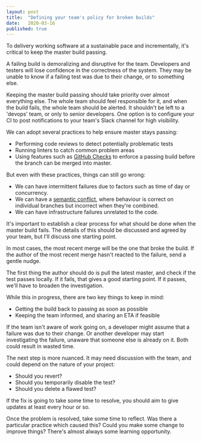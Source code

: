 ```yaml
---
layout: post
title:  "Defining your team's policy for broken builds"
date:   2020-03-16
published: true
---
```

To delivery working software at a sustainable pace and incrementally, it's critical to keep the master build passing.

A failing build is demoralizing and disruptive for the team.
Developers and testers will lose confidence in the correctness of the system.
They may be unable to know if a failing test was due to their change, or to something else.

Keeping the master build passing should take priority over almost everything else.
The whole team should feel responsible for it, and when the build fails, the whole team should be alerted.
It shouldn't be left to a 'devops' team, or only to senior developers.
One option is to configure your CI to post notifications to your team's Slack channel for high visibility.

We can adopt several practices to help ensure master stays passing:

- Performing code reviews to detect potentially problematic tests
- Running linters to catch common problem areas
- Using features such as [GitHub Checks] to enforce a passing build before the branch can be merged into master.

[GitHub Checks]: https://developer.github.com/v3/checks/

But even with these practices, things can still go wrong:

- We can have intermittent failures due to factors such as time of day or concurrency.
- We can have a [semantic conflict], where behaviour is correct on individual branches but incorrect when they're combined.
- We can have infrastructure failures unrelated to the code.

[semantic conflict]: https://www.martinfowler.com/bliki/SemanticConflict.html

It's important to establish a clear process for what should be done when the master build fails.
The details of this should be discussed and agreed by your team, but I'll discuss one starting point.

In most cases, the most recent merge will be the one that broke the build.
If the author of the most recent merge hasn't reacted to the failure, send a gentle nudge.

The first thing the author should do is pull the latest master, and check if the test passes locally.
If it fails, that gives a good starting point. If it passes, we'll have to broaden the investigation.

While this in progress, there are two key things to keep in mind:

- Getting the build back to passing as soon as possible
- Keeping the team informed, and sharing an ETA if feasible

If the team isn't aware of work going on, a developer might assume that a failure was due to their change.
Or another developer may start investigating the failure, unaware that someone else is already on it.
Both could result in wasted time.

The next step is more nuanced. It may need discussion with the team, and could depend on the nature of your project:

- Should you revert?
- Should you temporarily disable the test?
- Should you delete a flawed test?

If the fix is going to take some time to resolve, you should aim to give updates at least every hour or so.

Once the problem is resolved, take some time to reflect.
Was there a particular practice which caused this? Could you make some change to improve things?
There's almost always some learning opportunity.

